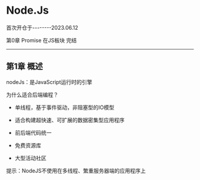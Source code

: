 # Node.Js

首次开仓于--------2023.06.12

第0章 Promise 在JS板块 完结

---

## 第1章 概述

nodeJs：是JavaScript运行时的引擎

为什么适合后端编程？

- 单线程，基于事件驱动，非阻塞型的IO模型

- 适合构建超快速、可扩展的数据密集型应用程序

- 前后端代码统一

- 免费资源库

- 大型活动社区

提示：NodeJS不使用在多线程、繁重服务器端的应用程序上
